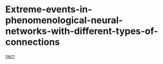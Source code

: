 # Extreme-events-in-phenomenological-neural-networks-with-different-types-of-connections

[тест](https://github.com/SemenutaEgor/Extreme-events-in-phenomenological-neural-networks-with-different-types-of-connections/blob/master/Dragon_king_like_PDF.ipynb)
